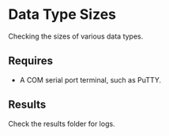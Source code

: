 Data Type Sizes
===============

Checking the sizes of various data types.

## Requires

 - A COM serial port terminal, such as PuTTY.

## Results

Check the results folder for logs.